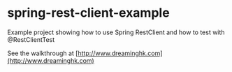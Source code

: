 # spring-rest-client-example
Example project showing how to use Spring RestClient and how to test with @RestClientTest

See the walkthrough at [http://www.dreaminghk.com](http://www.dreaminghk.com)